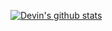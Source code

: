 [![Devin's github stats](https://github-readme-stats.vercel.app/api?username=vegeta897&hide=contribs&show_icons=true&hide_title=true)](https://github.com/anuraghazra/github-readme-stats)
